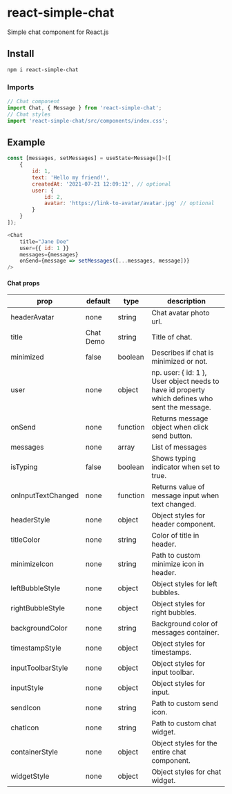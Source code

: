 # react-simple-chat
Simple chat component for React.js

## Install

```
npm i react-simple-chat
```

### Imports
```javascript
// Chat component
import Chat, { Message } from 'react-simple-chat';
// Chat styles
import 'react-simple-chat/src/components/index.css';
```

## Example
```javascript
const [messages, setMessages] = useState<Message[]>([
    {
        id: 1,
        text: 'Hello my friend!',
        createdAt: '2021-07-21 12:09:12', // optional
        user: {
            id: 2,
            avatar: 'https://link-to-avatar/avatar.jpg' // optional
        }
    }
]);

<Chat
    title="Jane Doe"
    user={{ id: 1 }}
    messages={messages}
    onSend={message => setMessages([...messages, message])}
/>
```
#### Chat props

| prop | default | type | description |
| ---- | ---- | ---- | ---- |
| headerAvatar | none | string | Chat avatar photo url. |
| title | Chat Demo | string | Title of chat. |
| minimized | false | boolean | Describes if chat is minimized or not. |
| user | none | object | np. user: { id: 1 }, User object needs to have id property which defines who sent the message. |
| onSend | none | function | Returns message object when click send button. |
| messages | none | array | List of messages |
| isTyping | false | boolean | Shows typing indicator when set to true. |
| onInputTextChanged | none | function | Returns value of message input when text changed. |
| headerStyle | none | object | Object styles for header component. |
| titleColor | none | string | Color of title in header. |
| minimizeIcon | none | string | Path to custom minimize icon in header. |
| leftBubbleStyle | none | object | Object styles for left bubbles. |
| rightBubbleStyle | none | object | Object styles for right bubbles. |
| backgroundColor | none | string | Background color of messages container. |
| timestampStyle | none | object | Object styles for timestamps. |
| inputToolbarStyle | none | object | Object styles for input toolbar. |
| inputStyle | none | object | Object styles for input. |
| sendIcon | none | string | Path to custom send icon. |
| chatIcon | none | string | Path to custom chat widget. |
| containerStyle | none | object | Object styles for the entire chat component. |
| widgetStyle | none | object | Object styles for chat widget. |